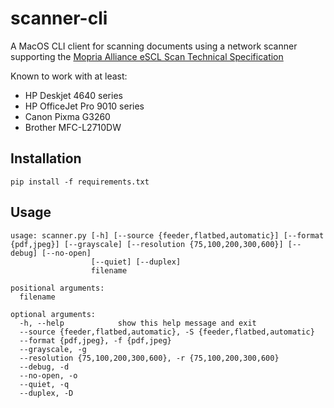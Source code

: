 # scanner-cli
A MacOS CLI client for scanning documents using a network scanner supporting the [Mopria Alliance eSCL Scan Technical Specification](https://mopria.org/MopriaeSCLSpecDownload.php)

Known to work with at least:
- HP Deskjet 4640 series
- HP OfficeJet Pro 9010 series
- Canon Pixma G3260
- Brother MFC-L2710DW


## Installation
```
pip install -f requirements.txt
```

## Usage
```
usage: scanner.py [-h] [--source {feeder,flatbed,automatic}] [--format {pdf,jpeg}] [--grayscale] [--resolution {75,100,200,300,600}] [--debug] [--no-open]
                  [--quiet] [--duplex]
                  filename

positional arguments:
  filename

optional arguments:
  -h, --help            show this help message and exit
  --source {feeder,flatbed,automatic}, -S {feeder,flatbed,automatic}
  --format {pdf,jpeg}, -f {pdf,jpeg}
  --grayscale, -g
  --resolution {75,100,200,300,600}, -r {75,100,200,300,600}
  --debug, -d
  --no-open, -o
  --quiet, -q
  --duplex, -D
  ```
